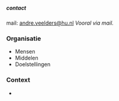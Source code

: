 ##### contact
mail: andre.veelders@hu.nl
*Vooral via mail.* 
 
 


### Organisatie
- Mensen
- Middelen
- Doelstellingen

### Context
- 